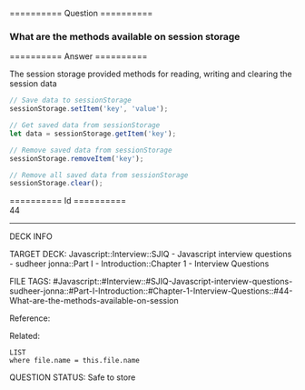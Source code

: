 ========== Question ==========  

### What are the methods available on session storage  

========== Answer ==========  

The session storage provided methods for reading, writing and clearing the session data

```javascript
// Save data to sessionStorage
sessionStorage.setItem('key', 'value');

// Get saved data from sessionStorage
let data = sessionStorage.getItem('key');

// Remove saved data from sessionStorage
sessionStorage.removeItem('key');

// Remove all saved data from sessionStorage
sessionStorage.clear();
```

========== Id ==========  
44

---

DECK INFO

TARGET DECK: Javascript::Interview::SJIQ - Javascript interview questions - sudheer jonna::Part I - Introduction::Chapter 1 - Interview Questions

FILE TAGS: #Javascript::#Interview::#SJIQ-Javascript-interview-questions-sudheer-jonna::#Part-I-Introduction::#Chapter-1-Interview-Questions::#44-What-are-the-methods-available-on-session

Reference:

Related:

```dataview
LIST
where file.name = this.file.name
```

QUESTION STATUS: Safe to store
